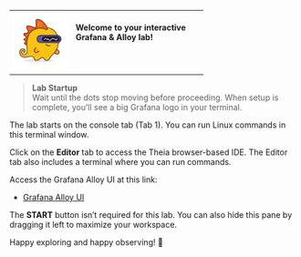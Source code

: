<table style="border-collapse: collapse; margin-bottom: 8px;">
  <tr>
    <td style="padding: 4px;">
      <img src="./images/grot.png"
           alt="Grot the Grafana Dino"
           style="float: left; max-width: 100px; margin: 0 12px 4px 0;" />
      <span style="display: inline-block; height: 0px;"></span><br />
      <strong>Welcome to your interactive Grafana & Alloy lab!</strong>
    </td>
  </tr>
</table>

> **Lab Startup**  
> Wait until the dots stop moving before proceeding. When setup is complete, you’ll see a big Grafana logo in your terminal.

The lab starts on the console tab (Tab 1). You can run Linux commands in this terminal window.

Click on the **Editor** tab to access the Theia browser-based IDE. The Editor tab also includes a terminal where you can run commands.

Access the Grafana Alloy UI at this link:
- [Grafana Alloy UI]({{TRAFFIC_HOST1_12345}})

The **START** button isn’t required for this lab. You can also hide this pane by dragging it left to maximize your workspace.

Happy exploring and happy observing! 🎉
